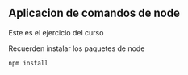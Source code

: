 ## Aplicacion de comandos de node

Este es el ejercicio del curso 

Recuerden instalar los paquetes de node

```
npm install
```